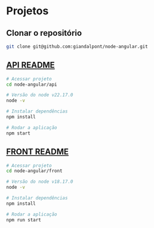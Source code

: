 # Projetos

## Clonar o repositório

```bash
git clone git@github.com:giandalpont/node-angular.git
```

## [API README](api/README.md)

```bash
# Acessar projeto
cd node-angular/api

# Versão do node v22.17.0
node -v

# Instalar dependências
npm install

# Rodar a aplicação
npm start
```

## [FRONT README](front/README.md)

```bash
# Acessar projeto
cd node-angular/front

# Versão do node v18.17.0
node -v

# Instalar dependências
npm install

# Rodar a aplicação
npm run start
```
